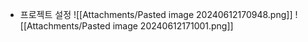 - 프로젝트 설정
![[Attachments/Pasted image 20240612170948.png]]
![[Attachments/Pasted image 20240612171001.png]]
